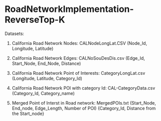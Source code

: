 # RoadNetworkImplementation-ReverseTop-K

Datasets:

1) California Road Network Nodes: CALNodeLongLat.CSV
(Node_Id, Longitude, Latitude)

2) California Road Network Edges: CALNoSouDesDis.csv
(Edge_Id, Start_Node, End_Node, Distance)

3) California Road Network Point of Interests: CategoryLongLat.csv
(Longitude, Latitude, Category_Id)

4) California Road Network POI with category Id: CAL-CategoryData.csv
(Category_Id, Category_name)

5) Merged Point of Interst in Road network: MergedPOIs.txt
(Start_Node, End_node, Edge_Length, Number of POI)
{Category_Id, Distance from the Start_node}
